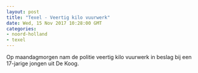 ```yaml
---
layout: post
title: "Texel - Veertig kilo vuurwerk"
date: Wed, 15 Nov 2017 10:28:00 GMT
categories: 
- noord-holland 
- texel 
---
```


Op maandagmorgen nam de politie veertig kilo vuurwerk in beslag bij een 17-jarige jongen uit De Koog.
